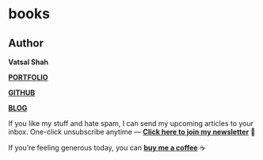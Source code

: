 # books

## Author

**Vatsal Shah**

[**PORTFOLIO**](https://vatsalshah.in)

[**GITHUB**](https://github.com/vatsal2210)

[**BLOG**](https://medium.com/@vatsalshah2210)

If you like my stuff and hate spam, I can send my upcoming articles to your inbox. One-click unsubscribe anytime — [**Click here to join my newsletter**](https://vatsalshah.substack.com/subscribe) 💌

If you’re feeling generous today, you can [**buy me a coffee**](https://www.buymeacoffee.com/vatsalshah) ☕
